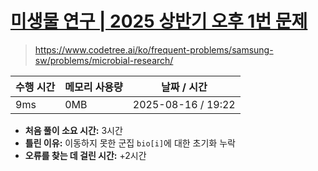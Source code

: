# [미생물 연구 | 2025 상반기 오후 1번 문제](https://www.codetree.ai/ko/frequent-problems/samsung-sw/problems/microbial-research)

> https://www.codetree.ai/ko/frequent-problems/samsung-sw/problems/microbial-research/

| 수행 시간 | 메모리 사용량 | 날짜 / 시간 |
|------------|---------------|------------|
| 9ms        | 0MB           | 2025-08-16 / 19:22 |


- **처음 풀이 소요 시간:** 3시간
- **틀린 이유:** 이동하지 못한 군집 `bio[i]`에 대한 초기화 누락
- **오류를 찾는 데 걸린 시간:** +2시간